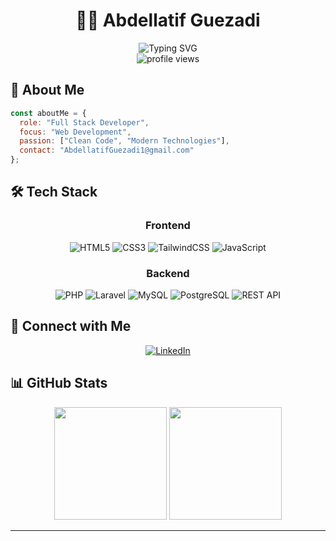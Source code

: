 # <div align="center">👨‍💻 Abdellatif Guezadi</div>

<div align="center">
  <img src="https://readme-typing-svg.herokuapp.com?font=Fira+Code&weight=500&size=25&pause=1000&color=F7D533&center=true&vCenter=true&width=435&lines=Full+Stack+Web+Developer+%F0%9F%92%BB;Passionate+about+clean+code+%F0%9F%9A%80;Building+modern+solutions+%F0%9F%8C%9F" alt="Typing SVG" />
</div>

<div align="center">
  <img src="https://komarev.com/ghpvc/?username=AbdellatifGuezadi1&label=Profile%20views&color=0e75b6&style=for-the-badge" alt="profile views" />
</div>

## 🚀 About Me
```javascript
const aboutMe = {
  role: "Full Stack Developer",
  focus: "Web Development",
  passion: ["Clean Code", "Modern Technologies"],
  contact: "AbdellatifGuezadi1@gmail.com"
};
```

## 🛠️ Tech Stack

<div align="center">

### Frontend
![HTML5](https://img.shields.io/badge/HTML5-E34F26?style=for-the-badge&logo=html5&logoColor=white)
![CSS3](https://img.shields.io/badge/CSS3-1572B6?style=for-the-badge&logo=css3&logoColor=white)
![TailwindCSS](https://img.shields.io/badge/Tailwind_CSS-38B2AC?style=for-the-badge&logo=tailwind-css&logoColor=white)
![JavaScript](https://img.shields.io/badge/JavaScript-F7DF1E?style=for-the-badge&logo=javascript&logoColor=black)

### Backend
![PHP](https://img.shields.io/badge/PHP-777BB4?style=for-the-badge&logo=php&logoColor=white)
![Laravel](https://img.shields.io/badge/Laravel-FF2D20?style=for-the-badge&logo=laravel&logoColor=white)
![MySQL](https://img.shields.io/badge/MySQL-00000F?style=for-the-badge&logo=mysql&logoColor=white)
![PostgreSQL](https://img.shields.io/badge/PostgreSQL-316192?style=for-the-badge&logo=postgresql&logoColor=white)
![REST API](https://img.shields.io/badge/REST_API-02569B?style=for-the-badge&logo=rest&logoColor=white)

</div>

## 🤝 Connect with Me
<div align="center">
  <a href="https://www.linkedin.com/in/abdellatif-guezadi-78138b335/" target="_blank">
    <img src="https://img.shields.io/badge/LinkedIn-0077B5?style=for-the-badge&logo=linkedin&logoColor=white" alt="LinkedIn"/>
  </a>
</div>

## 📊 GitHub Stats

<div align="center">
  <img height="180em" src="https://github-readme-stats-eight-theta.vercel.app/api?username=AbdellatifGuezadi1&show_icons=true&theme=algolia&include_all_commits=true&count_private=true"/>
  <img height="180em" src="https://github-readme-stats-eight-theta.vercel.app/api/top-langs/?username=AbdellatifGuezadi1&layout=compact&langs_count=8&theme=algolia"/>
</div>

--- 
